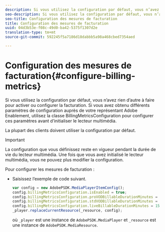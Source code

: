 ```yaml
---
description: Si vous utilisez la configuration par défaut, vous n’avez rien d’autre à faire pour activer ou configurer la facturation. Si vous avez obtenu différents paramètres de configuration auprès de votre représentant Adobe Enablement, utilisez la classe BillingMetricsConfiguration pour configurer ces paramètres avant d’initialiser le lecteur multimédia.
seo-description: Si vous utilisez la configuration par défaut, vous n’avez rien d’autre à faire pour activer ou configurer la facturation. Si vous avez obtenu différents paramètres de configuration auprès de votre représentant Adobe Enablement, utilisez la classe BillingMetricsConfiguration pour configurer ces paramètres avant d’initialiser le lecteur multimédia.
seo-title: Configuration des mesures de facturation
title: Configuration des mesures de facturation
uuid: 04d3b53e-f08c-49d0-ba42-5375f1307d2e
translation-type: tm+mt
source-git-commit: 592245f5a7186d18dabbb5a98a468cbed7354aed

---
```



# Configuration des mesures de facturation{#configure-billing-metrics}

Si vous utilisez la configuration par défaut, vous n’avez rien d’autre à faire pour activer ou configurer la facturation. Si vous avez obtenu différents paramètres de configuration auprès de votre représentant Adobe Enablement, utilisez la classe BillingMetricsConfiguration pour configurer ces paramètres avant d’initialiser le lecteur multimédia.

La plupart des clients doivent utiliser la configuration par défaut.

>[!IMPORTANT]
>
>La configuration que vous définissez reste en vigueur pendant la durée de vie du lecteur multimédia. Une fois que vous avez initialisé le lecteur multimédia, vous ne pouvez plus modifier la configuration.

Pour configurer les mesures de facturation :

* Saisissez l’exemple de code suivant.

   ```js
   var config = new AdobePSDK.MediaPlayerItemConfig(); 
   config.billingMetricsConfiguration.isEnabled = true; 
   config.billingMetricsConfiguration.proVODBillableDurationMinutes = 60; 
   config.billingMetricsConfiguration.stdVODBillableDurationMinutes = 30; 
   config.billingMetricsConfiguration.liveBillableDurationMinutes = 15; 
   _player.replaceCurrentResource(_resource, config);
   ```

   où `_player` est une instance de `AdobePSDK.MediaPlayer` et `_resource` est une instance de `AdobePSDK.MediaResource`.

